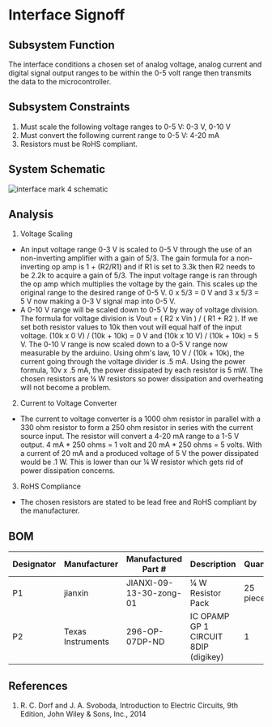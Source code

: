 # Interface Signoff

## Subsystem Function
The interface conditions a chosen set of analog voltage, analog current and digital signal output ranges to be within the 0-5 volt range then transmits the data to the microcontroller. 
## Subsystem Constraints
1) Must scale the following voltage ranges to 0-5 V: 0-3 V, 0-10 V   
2) Must convert the following current range to 0-5 V: 4-20 mA 
3) Resistors must be RoHS compliant.

## System Schematic

![interface mark 4 schematic](https://user-images.githubusercontent.com/118490274/220842539-eee8c190-cef5-4922-8b62-e53048e0ebf4.PNG)

## Analysis

1) Voltage Scaling
* An input voltage range 0-3 V is scaled to 0-5 V through the use of an non-inverting amplifier with a gain of 5/3. The gain formula for a non-inverting op amp is 1 + (R2/R1) and if R1 is set to 3.3k then R2 needs to be 2.2k to acquire a gain of 5/3. The input voltage range is ran through the op amp which multiplies the voltage by the gain. This scales up the original range to the desired range of 0-5 V. 0 x 5/3 = 0 V and 3 x 5/3 = 5 V now making a 0-3 V signal map into 0-5 V.
* A 0-10 V range will be scaled down to 0-5 V by way of voltage division. The formula for voltage division is Vout = ( R2 x Vin ) / ( R1 + R2 ). If we set both resistor values to 10k then vout will equal half of the input voltage. (10k x 0 V) / (10k + 10k) = 0 V and (10k x 10 V) / (10k + 10k) = 5 V. The 0-10 V range is now scaled down to a 0-5 V range now measurable by the arduino. Using ohm's law, 10 V / (10k + 10k),  the current going through the voltage divider is .5 mA. Using the power formula, 10v x .5 mA, the power dissipated by each resistor is 5 mW. The chosen resistors are  ¼ W resistors so power dissipation and overheating will not become a problem.  

2) Current to Voltage Converter
* The current to voltage converter is a 1000 ohm resistor in parallel with a 330 ohm resistor to form a 250 ohm resistor in series with the current source input. The resistor will convert a 4-20 mA range to a 1-5 V output. 4 mA * 250 ohms = 1 volt and 20 mA * 250 ohms = 5 volts. With a current of 20 mA and a produced voltage of 5 V the power dissipated would be .1 W. This is lower than our ¼ W resistor which gets rid of power dissipation concerns. 

3) RoHS Compliance
* The chosen resistors are stated to be lead free and RoHS compliant by the manufacturer.  

## BOM

| Designator   | Manufacturer      | Manufactured Part #     | Description                         | Quantity    | Price       |
|------------- |------------------ |-------------------------|-------------------------------------|-------------|-------------|
| P1           | ‎jianxin          | JIANXI-09-13-30-zong-01 | ¼ W Resistor Pack                   | 25 pieces   | $6.99       |
| P2           | Texas Instruments | 296-OP-07DP-ND          | IC OPAMP GP 1 CIRCUIT 8DIP (digikey)| 1           | $2.97       |



## References
1) R. C. Dorf and J. A. Svoboda, Introduction to Electric Circuits, 9th Edition, John Wiley & Sons, Inc., 2014   
